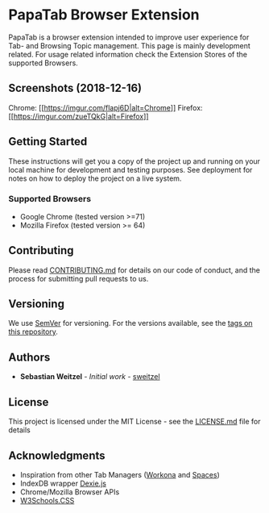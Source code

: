# PapaTab Browser Extension

PapaTab is a browser extension intended to improve user experience for Tab- and Browsing Topic management.
This page is mainly development related. For usage related information check the Extension Stores of the supported Browsers.

## Screenshots (2018-12-16)
Chrome:
[[https://imgur.com/flapj6D|alt=Chrome]]
Firefox:
[[https://imgur.com/zueTQkG|alt=Firefox]]

## Getting Started

These instructions will get you a copy of the project up and running on your local machine for development and testing purposes. See deployment for notes on how to deploy the project on a live system.

### Supported Browsers

* Google Chrome (tested version >=71)
* Mozilla Firefox (tested version >= 64)

## Contributing

Please read [CONTRIBUTING.md](https://gist.github.com/PurpleBooth/b24679402957c63ec426) for details on our code of conduct, and the process for submitting pull requests to us.

## Versioning

We use [SemVer](http://semver.org/) for versioning. For the versions available, see the [tags on this repository](https://github.com/your/project/tags). 

## Authors

* **Sebastian Weitzel** - *Initial work* - [sweitzel](https://github.com/sweitzel)

## License

This project is licensed under the MIT License - see the [LICENSE.md](LICENSE.md) file for details

## Acknowledgments

* Inspiration from other Tab Managers ([Workona](https://workona.com/) and [Spaces](https://github.com/deanoemcke/spaces/))
* IndexDB wrapper [Dexie.js](https://dexie.org/)
* Chrome/Mozilla Browser APIs
* [W3Schools.CSS](https://www.w3schools.com/w3css/default.asp)
